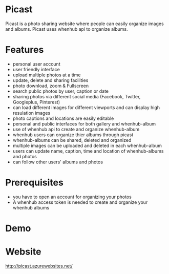 # Picast
Picast is a photo sharing website where people can easily organize images and albums. Picast uses whenhub api to organize albums.
# Features
<ul class="list-group">
        <li class="list-group-item">personal user account</li>
        <li class="list-group-item">user friendly interface</li>
        <li class="list-group-item">upload multiple photos at a time</li>
        <li class="list-group-item">update, delete and sharing facilities</li>
        <li class="list-group-item">photo download, zoom & Fullscreen</li>
        <li class="list-group-item">search public photos by user, caption or date</li>
        <li class="list-group-item">sharing photos via different social media (Facebook, Twitter, Googleplus, Pinterest) </li>
        <li class="list-group-item">can load different images for different viewports and can display high resulation images</li>
        <li class="list-group-item">photo captions and locations are easily editable </li>
        <li class="list-group-item">personal and public interfaces for both gallery and whenhub-album</li>
        <li class="list-group-item">use of whenhub api to create and organize whenhub-album</li>
        <li class="list-group-item">whenhub users can organize thier albums through picast</li>
        <li class="list-group-item">whenhub-albums can be shared, deleted and organized</li>
        <li class="list-group-item">multiple images can be uploaded and deleted in each whenhub-album</li>
        <li class="list-group-item">users can update name, caption, time and location of whenhub-albums and photos</li>
        <li class="list-group-item">can follow other users' albums and photos</li></ul>
        
# Prerequisites
<ul class="list-group">
        <li class="list-group-item">you have to open an account for organizing your photos</li>
        <li class="list-group-item">A whenhub access token is needed to create and organize your whenhub albums </li></ul>

# Demo 

# Website
http://picast.azurewebsites.net/
